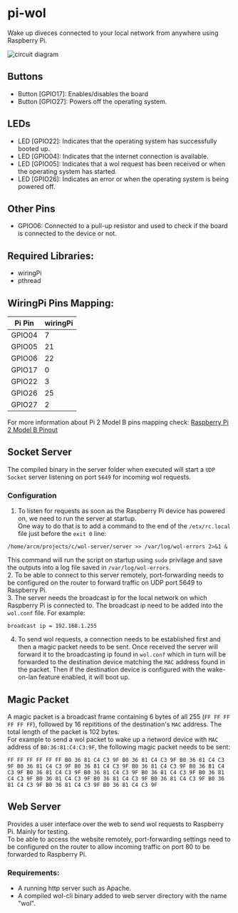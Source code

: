 # pi-wol
Wake up diveces connected to your local network from anywhere using Raspberry Pi.

![circuit diagram](imgs/circuit.svg)

## Buttons
* Button [GPIO17]: Enables/disables the board
* Button [GPIO27]: Powers off the operating system.

## LEDs
* LED [GPIO22]: Indicates that the operating system has successfully booted up.
* LED [GPIO04]: Indicates that the internet connection is available.
* LED [GPIO05]: Indicates that a wol request has been received or when the operating system has started.
* LED [GPIO26]: Indicates an error or when the operating system is being powered off.

## Other Pins
* GPIO06: Connected to a pull-up resistor and used to check if the board is connected to the device or not.

## Required Libraries:
* wiringPi
* pthread

## WiringPi Pins Mapping:
Pi Pin | wiringPi
------ | ------
GPIO04 | 7
GPIO05 | 21
GPIO06 | 22
GPIO17 | 0
GPIO22 | 3
GPIO26 | 25
GPIO27 | 2

For more information about Pi 2 Model B pins mapping check:
[Raspberry Pi 2 Model B Pinout](https://learn.sparkfun.com/tutorials/raspberry-gpio/all)

## Socket Server
The compiled binary in the server folder when executed will start a `UDP Socket` server listening on port `5649` for incoming wol requests.  
### Configuration
1. To listen for requests as soon as the Raspberry Pi device has powered on, we need to run the server at startup.  
One way to do that is to add a command to the end of the `/etx/rc.local` file just before the `exit 0` line:  
```
/home/arcm/projects/c/wol-server/server >> /var/log/wol-errors 2>&1 &
```
This command will run the script on startup using `sudo` privilage and save the outputs into a log file saved in `/var/log/wol-errors`.  
2. To be able to connect to this server remotely, port-forwarding needs to be configured on the router to forward traffic on UDP port 5649 to Raspberry Pi.  
3. The server needs the broadcast ip for the local network on which Raspberry Pi is connected to. The broadcast ip need to be added into the `wol.conf` file. For example:
```
broadcast ip = 192.168.1.255
```
4. To send wol requests, a connection needs to be established first and then a magic packet needs to be sent. Once received the server will forward it to the broadcasting ip found in `wol.conf` which in turn will be forwarded to the destination device matching the `MAC` address found in the packet. Then if the destination device is configured with the wake-on-lan feature enabled, it will boot up.

## Magic Packet
A magic packet is a broadcast frame containing 6 bytes of all 255 (`FF FF FF FF FF FF`), followed by 16 repititions of the destination's `MAC` address. The total length of the packet is 102 bytes.  
For example to send a wol packet to wake up a netword device with `MAC` address of `B0:36:81:C4:C3:9F`, the following magic packet needs to be sent:
```
FF FF FF FF FF FF B0 36 81 C4 C3 9F B0 36 81 C4 C3 9F B0 36 81 C4 C3 9F B0 36 81 C4 C3 9F B0 36 81 C4 C3 9F B0 36 81 C4 C3 9F B0 36 81 C4 C3 9F B0 36 81 C4 C3 9F B0 36 81 C4 C3 9F B0 36 81 C4 C3 9F B0 36 81 C4 C3 9F B0 36 81 C4 C3 9F B0 36 81 C4 C3 9F B0 36 81 C4 C3 9F B0 36 81 C4 C3 9F B0 36 81 C4 C3 9F B0 36 81 C4 C3 9F
```

## Web Server
Provides a user interface over the web to send wol requests to Raspberry Pi. Mainly for testing.  
To be able to access the website remotely, port-forwarding settings need to be configured on the router to allow incoming traffic on port 80 to be forwarded to Raspberry Pi.  
### Requirements:
* A running http server such as Apache.
* A compiled wol-cli binary added to web server directory with the name "wol".


